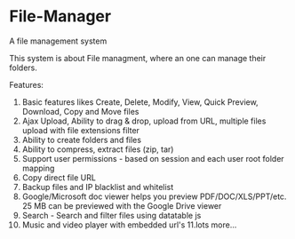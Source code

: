 # File-Manager
A file management system

This system is about File managment, where an one can manage their folders.

Features: 
 1. Basic features likes Create, Delete, Modify, View, Quick Preview, Download, Copy and Move files
 2. Ajax Upload, Ability to drag & drop, upload from URL, multiple files upload with file extensions filter
 3. Ability to create folders and files
 4. Ability to compress, extract files (zip, tar)
 5. Support user permissions - based on session and each user root folder mapping
 6. Copy direct file URL
 7. Backup files and IP blacklist and whitelist
 8. Google/Microsoft doc viewer helps you preview PDF/DOC/XLS/PPT/etc. 25 MB can be previewed with the Google Drive viewer
 9. Search - Search and filter files using datatable js
 10. Music and video player with embedded url's 
 11.lots more...
